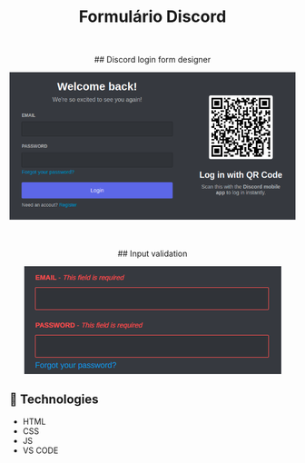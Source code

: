 <H1 align="center"> Formulário Discord </H1>
<br>
<p align="center"> ## Discord login form designer </p>

<div align="center">
<img src="https://github.com/thicz/form-discord/blob/master/form.png">
</div>
<br>
<br>
<p align="center"> ## Input validation </p>

<div align="center">
<img src="https://github.com/thicz/form-discord/blob/master/formvalidation.png">
</div>


## :rocket: Technologies

- HTML
- CSS
- JS
- VS CODE
